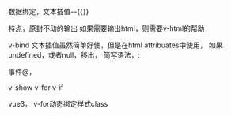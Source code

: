 
数据绑定，文本插值--{{}}

特点，原封不动的输出
如果需要输出html，则需要v-html的帮助


v-bind
文本插值虽然简单好使，但是在html attribuates中使用，
如果undefined，或者null，移出，
简写语法，:

事件@，




v-show
v-for
v-if


vue3，
v-for动态绑定样式class


